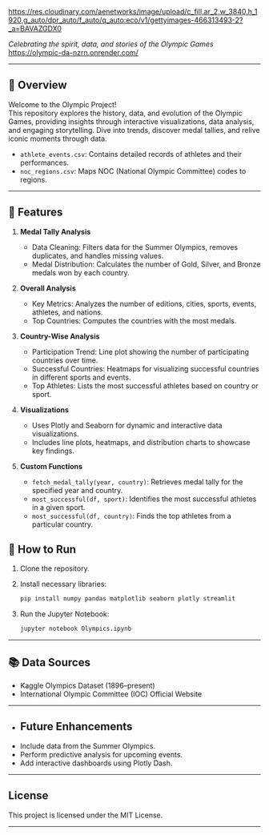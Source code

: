 
  https://res.cloudinary.com/aenetworks/image/upload/c_fill,ar_2,w_3840,h_1920,g_auto/dpr_auto/f_auto/q_auto:eco/v1/gettyimages-466313493-2?_a=BAVAZGDX0



  *Celebrating the spirit, data, and stories of the Olympic Games*
  https://olympic-da-nzrn.onrender.com/

---

## 🏅 Overview

Welcome to the Olympic Project!  
This repository explores the history, data, and evolution of the Olympic Games, providing insights through interactive visualizations, data analysis, and engaging storytelling. Dive into trends, discover medal tallies, and relive iconic moments through data.

* `athlete_events.csv`: Contains detailed records of athletes and their performances.
* `noc_regions.csv`: Maps NOC (National Olympic Committee) codes to regions.

---

## 🌟 Features

1. **Medal Tally Analysis**

   * Data Cleaning: Filters data for the Summer Olympics, removes duplicates, and handles missing values.
   * Medal Distribution: Calculates the number of Gold, Silver, and Bronze medals won by each country.

2. **Overall Analysis**

   * Key Metrics: Analyzes the number of editions, cities, sports, events, athletes, and nations.
   * Top Countries: Computes the countries with the most medals.

3. **Country-Wise Analysis**

   * Participation Trend: Line plot showing the number of participating countries over time.
   * Successful Countries: Heatmaps for visualizing successful countries in different sports and events.
   * Top Athletes: Lists the most successful athletes based on country or sport.

4. **Visualizations**

   * Uses Plotly and Seaborn for dynamic and interactive data visualizations.
   * Includes line plots, heatmaps, and distribution charts to showcase key findings.

5. **Custom Functions**

   * `fetch_medal_tally(year, country)`: Retrieves medal tally for the specified year and country.
   * `most_successful(df, sport)`: Identifies the most successful athletes in a given sport.
   * `most_successful(df, country)`: Finds the top athletes from a particular country.

## 🚀 How to Run

1. Clone the repository.
2. Install necessary libraries:

   ```bash
   pip install numpy pandas matplotlib seaborn plotly streamlit
   ```
3. Run the Jupyter Notebook:

   ```bash
   jupyter notebook Olympics.ipynb
   ```

---


## 📚 Data Sources

- Kaggle Olympics Dataset (1896–present)
- International Olympic Committee (IOC) Official Website

---


- ## Future Enhancements

* Include data from the Summer Olympics.
* Perform predictive analysis for upcoming events.
* Add interactive dashboards using Plotly Dash.


---


## License

This project is licensed under the MIT License.

---


